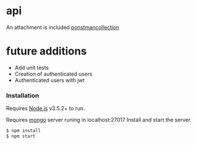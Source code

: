 # api

An attachment is included [ponstmancollection](./api.postman_collection.json) 

# future additions
  - Add unit tests
  - Creation of authenticated users
  - Authenticated users with jwt
### Installation
Requires [Node.js](https://nodejs.org/) v3.5.2+ to run.

Requires [mongo](https://docs.mongodb.com/manual/administration/install-community/) server runing in localhost:27017
Install and start the server.

```sh
$ npm install 
$ npm start
```